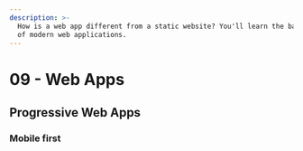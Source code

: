 ```yaml
---
description: >-
  How is a web app different from a static website? You'll learn the basic ideas
  of modern web applications.
---
```


# 09 - Web Apps

## Progressive Web Apps

### Mobile first

